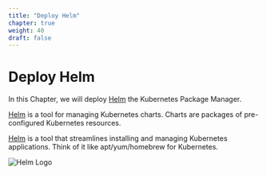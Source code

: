 ```yaml
---
title: "Deploy Helm"
chapter: true
weight: 40
draft: false
---
```


# Deploy Helm

In this Chapter, we will deploy [Helm](https://helm.sh/) the Kubernetes Package Manager.

[Helm](https://helm.sh/) is a tool for managing Kubernetes charts. Charts are packages of pre-configured Kubernetes resources.

[Helm](https://helm.sh/) is a tool that streamlines installing and managing Kubernetes applications. Think of it like apt/yum/homebrew for Kubernetes.

![Helm Logo](/images/helm-logo.svg)
